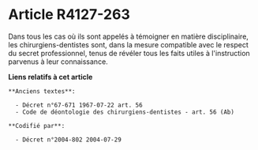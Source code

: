 # Article R4127-263

Dans tous les cas où ils sont appelés à témoigner en matière disciplinaire, les chirurgiens-dentistes sont, dans la mesure
compatible avec le respect du secret professionnel, tenus de révéler tous les faits utiles à l'instruction parvenus à leur
connaissance.

**Liens relatifs à cet article**

	**Anciens textes**:

	  - Décret n°67-671 1967-07-22 art. 56
	  - Code de déontologie des chirurgiens-dentistes - art. 56 (Ab)

	**Codifié par**:

	  - Décret n°2004-802 2004-07-29
